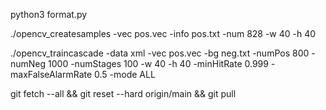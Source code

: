 python3 format.py

./opencv_createsamples -vec pos.vec  -info pos.txt -num 828 -w 40 -h 40

./opencv_traincascade -data xml -vec pos.vec -bg neg.txt -numPos 800 -numNeg 1000 -numStages 100 -w 40 -h 40 -minHitRate 0.999 -maxFalseAlarmRate 0.5 -mode ALL


git fetch --all &&  git reset --hard origin/main && git pull